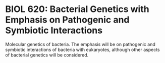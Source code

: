 # BIOL 620: Bacterial Genetics with Emphasis on Pathogenic and Symbiotic Interactions

Molecular genetics of bacteria. The emphasis will be on pathogenic and symbiotic interactions of bacteria with eukaryotes, although other aspects of bacterial genetics will be considered.